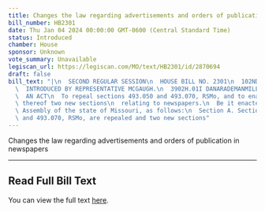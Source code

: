 ```yaml
---
title: Changes the law regarding advertisements and orders of publication in newspapers
bill_number: HB2301
date: Thu Jan 04 2024 00:00:00 GMT-0600 (Central Standard Time)
status: Introduced
chamber: House
sponsor: Unknown
vote_summary: Unavailable
legiscan_url: https://legiscan.com/MO/text/HB2301/id/2870694
draft: false
bill_text: "|\n  SECOND REGULAR SESSION\n  HOUSE BILL NO. 2301\n  102ND GENERAL ASSEMBLY\n\
  \  INTRODUCED BY REPRESENTATIVE MCGAUGH.\n  3902H.01I DANARADEMANMILLER,ChiefClerk\n\
  \  AN ACT\n  To repeal sections 493.050 and 493.070, RSMo, and to enact in lieu\
  \ thereof two new sections\n  relating to newspapers.\n  Be it enacted by the General\
  \ Assembly of the state of Missouri, as follows:\n  Section A. Sections 493.050\
  \ and 493.070, RSMo, are repealed and two new sections"
---
```

Changes the law regarding advertisements and orders of publication in newspapers

---

## Read Full Bill Text

You can view the full text [here](https://legiscan.com/MO/text/HB2301/id/2870694).
